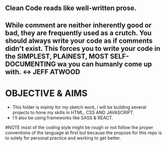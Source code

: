 ## Clean Code reads like well-written prose.

## While comment are neither inherently good or bad, they are frequently used as a crutch. You should always write your code as if comments didn't exist. This forces you to write your code in the SIMPLEST, PLAINEST, MOST SELF-DOCUMENTING wa you can humanly come up with. <-> JEFF ATWOOD

# OBJECTIVE & AIMS

- This folder is mainly for my sketch work, i will be building several projects to hone my skills in HTML, CSS AND JAVASCRIPT.
- I'll also be using frameworks like SASS & REACT.

#NOTE
most of the coding style might be rough or not follow the proper conventions of the language at first but because the propose for this repo is to solely for personal practice and working to get better.
